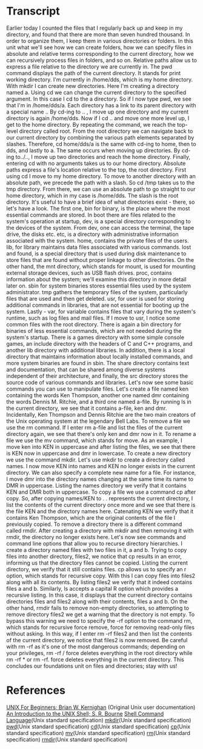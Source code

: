 # Transcript

Earlier today I counted the files that I regularly back up
and keep in my directory,
and found that there are more than seven hundred thousand.
In order to organize them, I keep them in various directories or folders.
In this unit what we'll see how we can create folders,
how we can specify files in absolute and relative terms
corresponding to the current directory,
how we can recursively process files in folders, and so on.
Relative paths allow us to express a file
relative to the directory we are currently in.
The pwd command displays the path of the current directory.
It stands for print working directory.
I'm currently in /home/dds, which is my home directory.
With mkdir I can create new directories.
Here I'm creating a directory named a.
Using cd we can change the current directory to the specified argument.
In this case I cd to the a directory.
So if I now type pwd, we see that I'm in /home/dds/a.
Each directory has a link to its parent directory with a special name ..
By cd-ing to .. , I move up one directory and my current directory is again /home/dds.
Now if I cd .. and move one more level up, I get to the home directory.
By repeating the command, we reach the top-level directory called root.
From the root directory
we can navigate back to our current directory
by combining the various path elements separated by slashes.
Therefore, cd home/dds/a is the same with cd-ing to home,
then to dds, and lastly to a.
The same occurs when moving up directories.
By cd-ing to../.., I move up two directories
and reach the home directory.
Finally, entering cd with no arguments takes us to our home directory.
Absolute paths express a file's location relative to the top, the root directory.
First using cd I move to my home directory.
To move to another directory with an absolute path,
we precede the path with a slash.
So cd /tmp takes us to the tmp directory.
From there, we can use an absolute path to go straight to our home directory,
which in my case is /home/dds.
The slash is the root directory.
It's useful to have a brief idea of what directories exist - there,
so let's have a look.
The first one, bin for binary,
is the place where the most essential commands are stored.
In boot there are files related to the system's operation at startup,
dev, is a special directory corresponding to the devices of the system.
From dev, one can access the terminal, the tape drive, the disks etc.
etc, is a directory with administrative information associated with the system.
home, contains the private files of the users.
lib, for library maintains data files associated with various commands.
lost and found, is a special directory that is used during disk maintenance
to store files that are found without proper linkage to other directories.
On the other hand, the mnt directory, which stands for mount,
is used for mounting external storage devices, such as USB flash drives.
proc, contains information about the system;
we'll examine this directory in more detail later on.
sbin for system binaries stores essential files used by the system administrator.
tmp gathers the temporary files of the system,
particularly files that are used and then get deleted.
usr, for user is used for storing additional commands in libraries,
that are not essential for booting up the system.
Lastly - var, for variable contains files that vary during the system's runtime,
such as log files and mail files.
If I move to usr, I notice some common files with the root directory.
There is again a bin directory for binaries of less essential commands,
which are not needed during the system's startup.
There is a games directory with some simple console games,
an include directory with the headers of C and C++ programs,
and another lib directory with additional libraries.
In addition,
there is a local directory that maintains information about locally installed commands,
and more system binaries are found in sbin.
The share directory contains text and documentation,
that can be shared among diverse systems independent of their architecture,
and finally, the src directory
stores the source code of various commands and libraries.
Let's now see some basic commands you can use to manipulate files.
Let's create a file named ken containing the words Ken Thompson,
another one named dmr containing the words Dennis M. Ritchie,
and a third one named a-file.
By running ls in the current directory,
we see that it contains a-file, ken and dmr.
Incidentally, Ken Thompson and Dennis Ritchie
are the two main creators of the Unix operating system
at the legendary Bell Labs.
To remove a file we use the rm command.
If I enter rm a-file and list the files of the current directory again,
we see that there's only ken and dmr now in it.
To rename a file we use the mv command,
which stands for move.
As an example, I move ken into KEN in uppercase and after listing the files,
we see that there is KEN now in uppercase and dmr in lowercase.
To create a new directory we use the command mkdir.
Let's use mkdir to create a directory called names.
I now move KEN into names
and KEN no longer exists in the current directory.
We can also specify a complete new name for a file.
For instance, I move dmr into the directory names
changing at the same time its name to DMR in uppercase.
Listing the names directory
we verify that it contains KEN and DMR both in uppercase.
To copy a file we use a command cp after copy.
So, after copying names/KEN to .
. represents the current directory,
I list the contents of the current directory once more
and we see that there is the file KEN and the directory names here.
Catenating KEN we verify that it contains Ken Thompson,
which are the original contents of the file I previously copied.
To remove a directory there is a different command called rmdir.
After creating a directory with mkdir
and then removing it with rmdir, the directory no longer exists here.
Let's now see commands and command line options
that allow you to recurse directory hierarchies.
I create a directory named files with two files in it, a and b.
Trying to copy files into another directory, files2,
we notice that cp results in an error,
informing us that the directory files cannot be copied.
Listing the current directory, we verify that it still contains files.
cp allows us to specify an r option, which stands for recursive copy.
With this I can copy files into files2 along with all its contents.
By listing files2 we verify that it indeed contains files a and b.
Similarly, ls accepts a capital R option which provides a recursive listing.
In this case, it displays that the current directory contains directories
files and files2 along with their contents, files a and b.
On the other hand, rmdir fails to remove non-empty directories,
so attempting to remove directory files2
we get a warning that the directory is not empty.
To bypass this warning we need to specify the -rf option to the command rm,
which stands for recursive force remove,
force for removing read-only files without asking.
In this way, if I enter rm -rf files2
and then list the contents of the current directory,
we notice that files2 is now removed.
Be careful with rm -rf
as it's one of the most dangerous commands;
depending on your privileges,
rm -rf / force deletes everything in the root directory
while rm -rf * or rm -rf.
force deletes everything in the current directory.
This concludes our foundations unit on files and directories; stay with us!

# References

[UNIX For Beginners; Brian W. Kernighan](https://wolfram.schneider.org/bsd/7thEdManVol2/beginners/beginners.pdf) (Original Unix user documentation)
[An Introduction to the UNIX Shell; S. R. Bourne](https://wolfram.schneider.org/bsd/7thEdManVol2/shell/shell.pdf)
[Shell Command Language](https://pubs.opengroup.org/onlinepubs/9699919799/idx/shell.html)(Unix standard specification)
[mkdir](https://pubs.opengroup.org/onlinepubs/9699919799/utilities/mkdir.html)(Unix standard specification) 
[pwd](https://pubs.opengroup.org/onlinepubs/9699919799/utilities/pwd.html)(Unix standard specification) 
[cd](https://pubs.opengroup.org/onlinepubs/9699919799/utilities/cd.html)(Unix standard specification) 
[cp](https://pubs.opengroup.org/onlinepubs/9699919799/utilities/cp.html)(Unix standard specification) 
[mv](https://pubs.opengroup.org/onlinepubs/9699919799/utilities/rm.html)(Unix standard specification)
[rm](https://pubs.opengroup.org/onlinepubs/9699919799/utilities/rmdir.html)(Unix standard specification)
[rmdir](https://pubs.opengroup.org/onlinepubs/9699919799/utilities/rmdir.html)(Unix standard specification)
